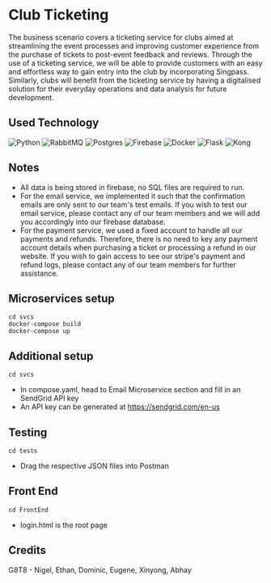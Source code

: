 # Club Ticketing
The business scenario covers a ticketing service for clubs aimed at streamlining the event processes and improving customer experience from the purchase of tickets to post-event feedback and reviews. Through the use of a ticketing service, we will be able to provide customers with an easy and effortless way to gain entry into the club by incorporating Singpass. Similarly, clubs will benefit from the ticketing service by having a digitalised solution for their everyday operations and data analysis for future development.

## Used Technology
![Python](https://img.shields.io/badge/python-3670A0?style=for-the-badge&logo=python&logoColor=ffdd54)
![RabbitMQ](https://img.shields.io/badge/Rabbitmq-FF6600?style=for-the-badge&logo=rabbitmq&logoColor=white)
![Postgres](https://img.shields.io/badge/postgres-%23316192.svg?style=for-the-badge&logo=postgresql&logoColor=white)
![Firebase](https://img.shields.io/badge/Firebase-e37b3b.svg?style=for-the-badge&logo=firebase&logoColor=white)
![Docker](https://img.shields.io/badge/docker-%230db7ed.svg?style=for-the-badge&logo=docker&logoColor=white)
![Flask](https://img.shields.io/badge/flask-28a8a2.svg?style=for-the-badge&logo=flask&logoColor=white)
![Kong](https://img.shields.io/badge/kong-0a473a.svg?style=for-the-badge&logo=kong&logoColor=white)

## Notes
- All data is being stored in firebase, no SQL files are required to run.
- For the email service, we implemented it such that the confirmation emails are only sent to our team's test emails. If you wish to test our email service, please contact any of our team members and we will add you accordingly into our firebase database.
- For the payment service, we used a fixed account to handle all our payments and refunds. Therefore, there is no need to key any payment account details when purchasing a ticket or processing a refund in our website. If you wish to gain access to see our stripe's payment and refund logs, please contact any of our team members for further assistance.

## Microservices setup
```
cd svcs
docker-compose build
docker-compose up
```

## Additional setup
```
cd svcs
```
- In compose.yaml, head to Email Microservice section and fill in an SendGrid API key
- An API key can be generated at https://sendgrid.com/en-us

## Testing
```
cd tests
```
- Drag the respective JSON files into Postman

## Front End
```
cd FrontEnd
```
- login.html is the root page

## Credits

G8T8 - Nigel, Ethan, Dominic, Eugene, Xinyong, Abhay